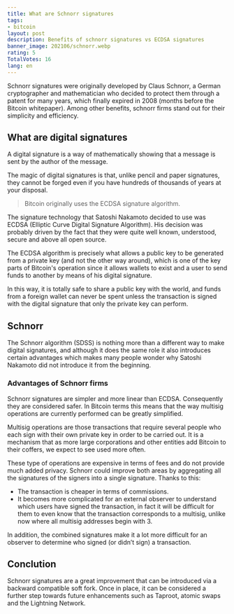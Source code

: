 ```yaml
---
title: What are Schnorr signatures
tags:
- bitcoin
layout: post
description: Benefits of schnorr signatures vs ECDSA signatures
banner_image: 202106/schnorr.webp
rating: 5
TotalVotes: 16
lang: en
---
```


Schnorr signatures were originally developed by Claus Schnorr, a German cryptographer and mathematician who decided to protect them through a patent for many years, which finally expired in 2008 (months before the Bitcoin whitepaper). Among other benefits, schnorr firms stand out for their simplicity and efficiency.

<!--more-->

## What are digital signatures

A digital signature is a way of mathematically showing that a message is sent by the author of the message.

The magic of digital signatures is that, unlike pencil and paper signatures, they cannot be forged even if you have hundreds of thousands of years at your disposal.

> Bitcoin originally uses the ECDSA signature algorithm.

The signature technology that Satoshi Nakamoto decided to use was ECDSA (Elliptic Curve Digital Signature Algorithm). His decision was probably driven by the fact that they were quite well known, understood, secure and above all open source.

The ECDSA algorithm is precisely what allows a public key to be generated from a private key (and not the other way around), which is one of the key parts of Bitcoin's operation since it allows wallets to exist and a user to send funds to another by means of his digital signature.

In this way, it is totally safe to share a public key with the world, and funds from a foreign wallet can never be spent unless the transaction is signed with the digital signature that only the private key can perform.

## Schnorr

The Schnorr algorithm (SDSS) is nothing more than a different way to make digital signatures, and although it does the same role it also introduces certain advantages which makes many people wonder why Satoshi Nakamoto did not introduce it from the beginning.

### Advantages of Schnorr firms

Schnorr signatures are simpler and more linear than ECDSA. Consequently they are considered safer. In Bitcoin terms this means that the way multisig operations are currently performed can be greatly simplified.

Multisig operations are those transactions that require several people who each sign with their own private key in order to be carried out. It is a mechanism that as more large corporations and other entities add Bitcoin to their coffers, we expect to see used more often.

These type of operations are expensive in terms of fees and do not provide much added privacy. Schnorr could improve both areas by aggregating all the signatures of the signers into a single signature. Thanks to this:
- The transaction is cheaper in terms of commissions.
- It becomes more complicated for an external observer to understand which users have signed the transaction, in fact it will be difficult for them to even know that the transaction corresponds to a multisig, unlike now where all multisig addresses begin with 3.

In addition, the combined signatures make it a lot more difficult for an observer to determine who signed (or didn’t sign) a transaction.

## Conclution

Schnorr signatures are a great improvement that can be introduced via a backward compatible soft fork. Once in place, it can be considered a further step towards future enhancements such as Taproot, atomic swaps and the Lightning Network. 
